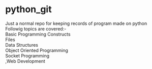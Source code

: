 # python_git

Just a normal repo for keeping records of program made on python
Followig topics are covered:-<br>
Basic Programming Constructs<br>
Files<br>
Data Structures<br>
Object Oriented Programming<br>
Socket Programming<br>
,Web Development <br>
